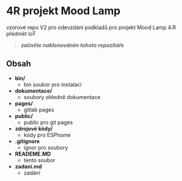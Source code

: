 # 4R projekt Mood Lamp

vzorové repo V2 pro odevzdání podkladů pro projekt Mood Lamp 4.R předmět IoT

> **_začněte naklonováním tohoto repozitáře_**

## Obsah
- **bin/**
  - bin soubor pro instalaci
- **dokumentace/**
  - soubory ohledně dokumentace
- **pages/**
  - gitlab pages
- **public/**
  - public pro git pages
- **zdrojové kódy/**
  - kódy pro ESPhome
- **.gitignore**
  - ignor pro soubory
- **READEME.MD**
  - tento soubor
- **zadani.md**
  - zadání